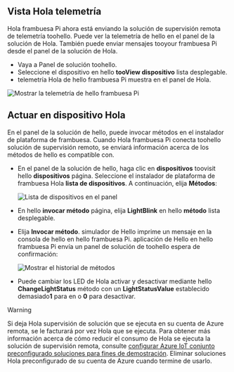 ## <a name="view-hello-telemetry"></a>Vista Hola telemetría

Hola frambuesa Pi ahora está enviando la solución de supervisión remota de telemetría toohello. Puede ver la telemetría de hello en el panel de la solución de Hola. También puede enviar mensajes tooyour frambuesa Pi desde el panel de la solución de Hola.

- Vaya a Panel de solución toohello.
- Seleccione el dispositivo en hello **tooView dispositivo** lista desplegable.
- telemetría Hola de hello frambuesa Pi muestra en el panel de Hola.

![Mostrar la telemetría de hello frambuesa Pi][img-telemetry-display]

## <a name="act-on-hello-device"></a>Actuar en dispositivo Hola

En el panel de la solución de hello, puede invocar métodos en el instalador de plataforma de frambuesa. Cuando Hola frambuesa Pi conecta toohello solución de supervisión remoto, se enviará información acerca de los métodos de hello es compatible con.

- En el panel de la solución de hello, haga clic en **dispositivos** toovisit hello **dispositivos** página. Seleccione el instalador de plataforma de frambuesa Hola **lista de dispositivos**. A continuación, elija **Métodos**:

    ![Lista de dispositivos en el panel][img-list-devices]

- En hello **invocar método** página, elija **LightBlink** en hello **método** lista desplegable.

- Elija **Invocar método**. simulador de Hello imprime un mensaje en la consola de hello en hello frambuesa Pi. aplicación de Hello en hello frambuesa Pi envía un panel de solución de toohello espera de confirmación:

    ![Mostrar el historial de métodos][img-method-history]

- Puede cambiar los LED de Hola activar y desactivar mediante hello **ChangeLightStatus** método con un **LightStatusValue** establecido demasiado**1** para en o **0** para desactivar.

> [!WARNING]
> Si deja Hola supervisión de solución que se ejecuta en su cuenta de Azure remota, se le facturará por vez Hola que se ejecuta. Para obtener más información acerca de cómo reducir el consumo de Hola se ejecuta la solución de supervisión remota, consulte [configurar Azure IoT conjunto preconfigurado soluciones para fines de demostración][lnk-demo-config]. Eliminar soluciones Hola preconfigurado de su cuenta de Azure cuando termine de usarlo.


[img-telemetry-display]: media/iot-suite-raspberry-pi-kit-view-telemetry-simulator/telemetry.png
[img-list-devices]: media/iot-suite-raspberry-pi-kit-view-telemetry-simulator/listdevices.png
[img-method-history]: media/iot-suite-raspberry-pi-kit-view-telemetry-simulator/methodhistory.png

[lnk-demo-config]: https://github.com/Azure/azure-iot-remote-monitoring/blob/master/Docs/configure-preconfigured-demo.md
